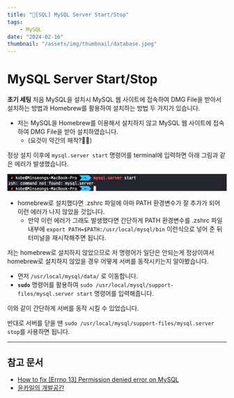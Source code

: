 ```yaml
---
title: "🐋[SQL] MySQL Server Start/Stop"
tags:
    - MySQL
date: "2024-02-16"
thumbnail: "/assets/img/thumbnail/database.jpeg"
---
```


# MySQL Server Start/Stop

**초기 세팅**
처음 MySQL을 설치시 MySQL 웹 사이트에 접속하여 DMG File을 받아서 설치하는 방법과 Homebrew를 활용하여 설치하는 방법 두 가지가 있습니다.
* 저는 MySQL을 Homebrew를 이용해서 설치하지 않고 MySQL 웹 사이트에 접속하여 DMG File을 받아 설치하였습니다.
    * (요것이 약간의 패착?😵‍💫)

정상 설치 이후에 `mysql.server start` 명령어를 terminal에 입력하면 아래 그림과 같은 에러가 발생했습니다.

<img src="https://github.com/devKobe24/images/blob/main/mysql%E1%84%8C%E1%85%A5%E1%86%B8%E1%84%89%E1%85%A9%E1%86%A8%E1%84%8B%E1%85%A6%E1%84%85%E1%85%A5-0.png?raw=true">

* homebrew로 설치했다면 .zshrc 파일에 아마 PATH 환경변수가 잘 추가가 되어 이런 에러가 나지 않았을 것입니다.
    * 만약 이런 에러가 그래도 발생했다면 간단하게 PATH 환경변수를 .zshrc 파일 내부에 `export PATH=$PATH:/usr/local/mysql/bin` 이런식으로 넣어 준 뒤 터미널을 재시작해주면 됩니다.

저는 homebrew로 설치하지 않았으므로 저 명령어가 일단은 안되는게 정상이여서 homebrew로 설치하지 않았을 경우 어떻게 서버를 동작시키는지 알아봤습니다.

* 먼저 `/usr/local/mysql/data/` 로 이동합니다.
* **`sudo`** 명령어를 활용하여 `sudo /usr/local/mysql/support-files/mysql.server start` 명령어를 입력해줍니다.

이와 같이 간단하게 서버를 동작 시킬 수 있었습니다.

반대로 서버를 닫을 땐 `sudo /usr/local/mysql/support-files/mysql.server stop`를 사용하면 됩니다.

---

## 참고 문서

- [How to fix [Errno 13] Permission denied error on MySQL](https://medium.com/@kjavaman12/how-to-fix-errno-13-permission-denied-error-on-mysql-71b35e0efdd1)
- [윤카일의 개발공간](https://yoons-development-space.tistory.com/11)
